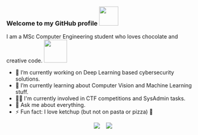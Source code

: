 ### Welcome to my GitHub profile <img src="https://media.giphy.com/media/VgCDAzcKvsR6OM0uWg/giphy.gif" width="50">

I am a MSc Computer Engineering student who loves chocolate and creative code.
<img src="https://media.giphy.com/media/WUlplcMpOCEmTGBtBW/giphy.gif" width="60">
- 🔭 I’m currently working on Deep Learning based cybersecurity solutions.
- 🌱 I’m currently learning about Computer Vision and Machine Learning stuff.
- 🏴‍☠️ I'm currently involved in CTF competitions and SysAdmin tasks.
- 💬 Ask me about everything.
- ⚡ Fun fact: I love ketchup (but not on pasta or pizza) 🍅
<p align="center">
    <img src="https://img.shields.io/github/followers/TryKatChup?label=Follow"/> &nbsp;&nbsp;
    <img src="https://komarev.com/ghpvc/?username=TryKatChup&style=social"/>
</p>

